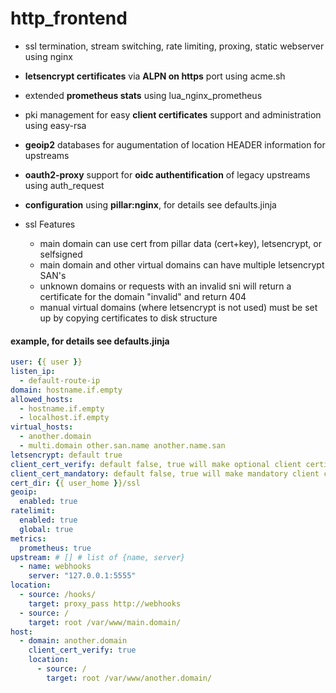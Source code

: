 # http_frontend

+ ssl termination, stream switching, rate limiting, proxing, static webserver using nginx
+ **letsencrypt certificates** via **ALPN on https** port using acme.sh
+ extended **prometheus stats** using lua_nginx_prometheus
+ pki management for easy **client certificates** support and administration using easy-rsa
+ **geoip2** databases for augumentation of location HEADER information for upstreams
+ **oauth2-proxy** support for **oidc authentification** of legacy upstreams using auth_request
+ **configuration** using **pillar:nginx**, for details see defaults.jinja

+ ssl Features
    + main domain can use cert from pillar data (cert+key), letsencrypt, or selfsigned
    + main domain and other virtual domains can have multiple letsencrypt SAN's
    + unknown domains or requests with an invalid sni will return a certificate for the domain "invalid" and return 404
    + manual virtual domains (where letsencrypt is not used) must be set up by copying certificates to disk structure

#### example, for details see defaults.jinja

```yaml
user: {{ user }}
listen_ip:
  - default-route-ip
domain: hostname.if.empty
allowed_hosts:
  - hostname.if.empty
  - localhost.if.empty
virtual_hosts:
  - another.domain
  - multi.domain other.san.name another.name.san
letsencrypt: default true
client_cert_verify: default false, true will make optional client certificate verification
client_cert_mandatory: default false, true will make mandatory client certificate verification
cert_dir: {{ user_home }}/ssl
geoip:
  enabled: true
ratelimit:
  enabled: true
  global: true
metrics:
  prometheus: true
upstream: # [] # list of {name, server}
  - name: webhooks
    server: "127.0.0.1:5555"
location:
  - source: /hooks/
    target: proxy_pass http://webhooks
  - source: /
    target: root /var/www/main.domain/
host:
  - domain: another.domain
    client_cert_verify: true
    location:
      - source: /
        target: root /var/www/another.domain/
```

